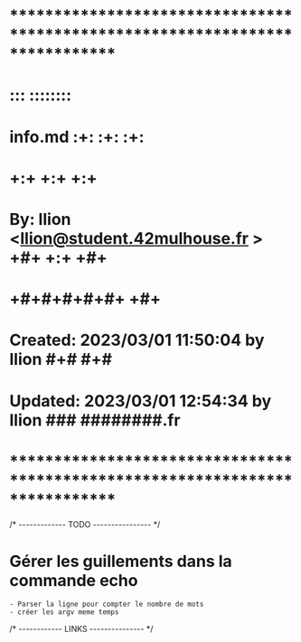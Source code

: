 # **************************************************************************** #
#                                                                              #
#                                                         :::      ::::::::    #
#    info.md                                            :+:      :+:    :+:    #
#                                                     +:+ +:+         +:+      #
#    By: llion <llion@student.42mulhouse.fr >       +#+  +:+       +#+         #
#                                                 +#+#+#+#+#+   +#+            #
#    Created: 2023/03/01 11:50:04 by llion             #+#    #+#              #
#    Updated: 2023/03/01 12:54:34 by llion            ###   ########.fr        #
#                                                                              #
# **************************************************************************** #

/* ------------- TODO ---------------- */


# Gérer les guillements dans la commande echo
	- Parser la ligne pour compter le nombre de mots
	- créer les argv meme temps
	

/* ------------ LINKS --------------- */
